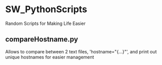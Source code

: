 # SW_PythonScripts

Random Scripts for Making Life Easier

## compareHostname.py

Allows to compare between 2 text files, 'hostname="{...}"', and print out unique hostnames for easier management